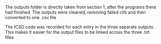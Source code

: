 The outputs folder is directly taken from section 1, after the programs there had finished.
The outputs were cleaned, removing failed cifs and then converted to one .csv file

The ICSD code was recorded for each entry in the three separate outputs. 
This makes it easier for the output files to be linked across the three .txt files
